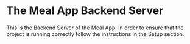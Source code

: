# The Meal App Backend Server

This is the Backend Server of the Meal App. In order to ensure that the project is running correctly follow
the instructions in the Setup section.

